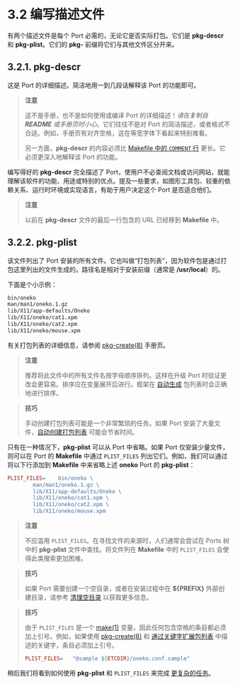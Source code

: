 # 3.2 编写描述文件

有两个描述文件是每个 Port 必需的，无论它是否实际打包。它们是 **pkg-descr** 和 **pkg-plist**。它们的 **pkg-** 前缀将它们与其他文件区分开来。

## 3.2.1. **pkg-descr**

这是 Port 的详细描述。简洁地用一到几段话解释该 Port 的功能即可。

>**注意**
>
>这不是手册，也不是如何使用或编译 Port 的详细描述！*请在复制自 **README** 或手册页时小心*。它们往往不是对 Port 的简洁描述，或者格式不合适。例如，手册页有对齐空格，这在等宽字体下看起来特别难看。
>
>另一方面，**pkg-descr** 的内容必须比 [Makefile 中的 `COMMENT` 行](https://docs.freebsd.org/en/books/porters-handbook/makefiles/#makefile-comment) 更长。它必须更深入地解释该 Port 的功能。

编写得好的 **pkg-descr** 完全描述了 Port，使用户不必查阅文档或访问网站，就能理解该软件的功能、用途或特别的优点。提及一些要求，如图形工具包、较重的依赖关系、运行时环境或实现语言，有助于用户决定这个 Port 是否适合他们。

>**注意**
>
>以前在 **pkg-descr** 文件的最后一行包含的 URL 已经移到 **Makefile** 中。

## 3.2.2. **pkg-plist**

该文件列出了 Port 安装的所有文件。它也叫做“打包列表”，因为软件包是通过打包这里列出的文件生成的。路径名是相对于安装前缀（通常是 **/usr/local**）的。

下面是个小示例：

```makefile
bin/oneko
man/man1/oneko.1.gz
lib/X11/app-defaults/Oneko
lib/X11/oneko/cat1.xpm
lib/X11/oneko/cat2.xpm
lib/X11/oneko/mouse.xpm
```

有关打包列表的详细信息，请参阅 [pkg-create(8)](https://man.freebsd.org/cgi/man.cgi?query=pkg-create&sektion=8&format=html) 手册页。

>**注意**
>
> 推荐将此文件中的所有文件名按字母顺序排列。这样在升级 Port 时验证更改会更容易。排序应在变量展开后进行。框架在 [自动生成](https://docs.freebsd.org/en/books/porters-handbook/plist/#plist-autoplist) 包列表时会正确地进行排序。 

>**技巧**
>
>手动创建打包列表可能是一个非常繁琐的任务。如果 Port 安装了大量文件，[自动创建打包列表](https://docs.freebsd.org/en/books/porters-handbook/plist/#plist-autoplist) 可能会节省时间。

只有在一种情况下，**pkg-plist** 可以从 Port 中省略。如果 Port 仅安装少量文件，则可以在 Port 的 **Makefile** 中通过 `PLIST_FILES` 列出它们。例如，我们可以通过将以下行添加到 **Makefile** 中来省略上述 **oneko** Port 的 **pkg-plist**：

```makefile
PLIST_FILES=	bin/oneko \
		man/man1/oneko.1.gz \
		lib/X11/app-defaults/Oneko \
		lib/X11/oneko/cat1.xpm \
		lib/X11/oneko/cat2.xpm \
		lib/X11/oneko/mouse.xpm
```

>**注意**
>
>不应滥用 `PLIST_FILES`。在寻找文件的来源时，人们通常会尝试在 Ports 树中的 **pkg-plist** 文件中查找。将文件列在 **Makefile** 中的 `PLIST_FILES` 会使得此类搜索更加困难。 

>**技巧**
>
> 如果 Port 需要创建一个空目录，或者在安装过程中在 **\${PREFIX}** 外部创建目录，请参考 [清理空目录](https://docs.freebsd.org/en/books/porters-handbook/plist/#plist-dir-cleaning) 以获取更多信息。 

>**技巧**
>
>由于 `PLIST_FILES` 是一个 [make(1)](https://man.freebsd.org/cgi/man.cgi?query=make&sektion=1&format=html) 变量，因此任何包含空格的条目都必须加上引号。例如，如果使用 [pkg-create(8)](https://man.freebsd.org/cgi/man.cgi?query=pkg-create&sektion=8&format=html) 和 [通过关键字扩展包列表](https://docs.freebsd.org/en/books/porters-handbook/plist/#plist-keywords) 中描述的关键字，条目必须加上引号。
>
>```makefile
>PLIST_FILES=	"@sample ${ETCDIR}/oneko.conf.sample"
>``` 

稍后我们将看到如何使用 **pkg-plist** 和 `PLIST_FILES` 来完成 [更复杂的任务](https://docs.freebsd.org/en/books/porters-handbook/plist/#plist)。
